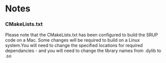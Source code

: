 # Notes

### CMakeLists.txt

Please note that the CMakeLists.txt has been configured to build the SRUP code on a Mac. Some changes will be required to build on a Linux system.You will need to change the specified locations for required dependancies - and you will need to change the library names from .dylib to .so    
